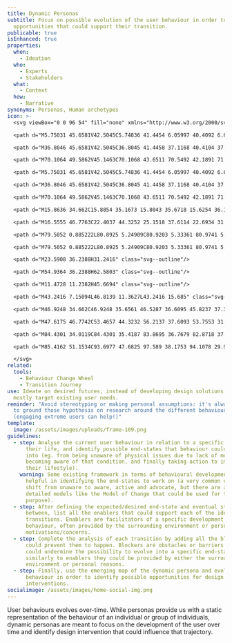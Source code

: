 ```yaml
---
title: Dynamic Personas
subtitle: Focus on possible evolution of the user behaviour in order to identify
  opportunities that could support their transition.
publicable: true
isEnhanced: true
properties:
  when:
    - Ideation
  who:
    - Experts
    - Stakeholders
  what:
    - Context
  how:
    - Narrative
synonyms: Personas, Human archetypes
icon: >-
  <svg viewBox="0 0 96 54" fill="none" xmlns="http://www.w3.org/2000/svg">

  <path d="M5.75031 45.6581V42.5045C5.74836 41.4454 6.05997 40.4092 6.64607 39.5259C7.23218 38.6426 8.06672 37.9514 9.04511 37.5389H15.17C16.1451 37.95 16.9774 38.638 17.5633 39.5173C18.1491 40.3965 18.4626 41.4282 18.4648 42.4837V45.6373C16.5568 47.0125 14.2496 47.7267 11.896 47.6706C9.71262 47.5138 7.60173 46.8225 5.75031 45.6581Z" class="svg--outline svg--filled-support"/>

  <path d="M36.8046 45.6581V42.5045C36.8045 41.4458 37.1168 40.4104 37.7027 39.5275C38.2886 38.6445 39.1221 37.9529 40.0994 37.5389H46.2312C47.2053 37.9515 48.0366 38.6399 48.6222 39.5188C49.2079 40.3977 49.5221 41.4286 49.526 42.4837V45.6373C47.6281 47.0137 45.3315 47.7349 42.985 47.6913C40.7882 47.5322 38.665 46.8337 36.8046 45.6581Z" class="svg--outline svg--filled-support"/>

  <path d="M70.1064 49.5862V45.1463C70.1068 43.6511 70.5492 42.1891 71.3782 40.9432C72.2072 39.6972 73.3862 38.7224 74.7677 38.1406H83.4521C84.8349 38.7213 86.0152 39.6957 86.8455 40.9417C87.6759 42.1878 88.1193 43.6503 88.1203 45.1463V49.6139C88.1203 49.6139 83.9168 52.8367 78.8047 52.484C75.7092 52.2517 72.7201 51.256 70.1064 49.5862Z" class="svg--outline svg--filled-support"/>

  <path d="M5.75031 45.6581V42.5045C5.74836 41.4454 6.05997 40.4092 6.64607 39.5259C7.23218 38.6426 8.06672 37.9514 9.04511 37.5389H15.17C16.1451 37.95 16.9774 38.638 17.5633 39.5173C18.1491 40.3965 18.4626 41.4282 18.4648 42.4837V45.6373C16.5568 47.0125 14.2496 47.7267 11.896 47.6706C9.71262 47.5138 7.60173 46.8225 5.75031 45.6581Z" class="svg--outline svg--bw"/>

  <path d="M36.8046 45.6581V42.5045C36.8045 41.4458 37.1168 40.4104 37.7027 39.5275C38.2886 38.6445 39.1221 37.9529 40.0994 37.5389H46.2312C47.2053 37.9515 48.0366 38.6399 48.6222 39.5188C49.2079 40.3977 49.5221 41.4286 49.526 42.4837V45.6373C47.6281 47.0137 45.3315 47.7349 42.985 47.6913C40.7882 47.5322 38.665 46.8337 36.8046 45.6581Z" class="svg--outline svg--bw"/>

  <path d="M70.1064 49.5862V45.1463C70.1068 43.6511 70.5492 42.1891 71.3782 40.9432C72.2072 39.6972 73.3862 38.7224 74.7677 38.1406H83.4521C84.8349 38.7213 86.0152 39.6957 86.8455 40.9417C87.6759 42.1878 88.1193 43.6503 88.1203 45.1463V49.6139C88.1203 49.6139 83.9168 52.8367 78.8047 52.484C75.7092 52.2517 72.7201 51.256 70.1064 49.5862Z" class="svg--outline svg--bw"/>

  <path d="M15.8636 34.662C15.8854 35.1673 15.8043 35.6718 15.6254 36.1451C15.4465 36.6183 15.1733 37.0506 14.8224 37.4159C14.4714 37.7811 14.05 38.0718 13.5834 38.2704C13.1169 38.4689 12.6148 38.5713 12.1075 38.5713C11.6002 38.5713 11.0981 38.4689 10.6316 38.2704C10.165 38.0718 9.74355 37.7811 9.39262 37.4159C9.04169 37.0506 8.76854 36.6183 8.5896 36.1451C8.41066 35.6718 8.32964 35.1673 8.35143 34.662V33.3894C8.32964 32.8841 8.41066 32.3796 8.5896 31.9063C8.76854 31.4331 9.04169 31.0008 9.39262 30.6355C9.74355 30.2703 10.165 29.9796 10.6316 29.781C11.0981 29.5825 11.6002 29.4801 12.1075 29.4801C12.6148 29.4801 13.1169 29.5825 13.5834 29.781C14.05 29.9796 14.4714 30.2703 14.8224 30.6355C15.1733 31.0008 15.4465 31.4331 15.6254 31.9063C15.8043 32.3796 15.8854 32.8841 15.8636 33.3894V34.662Z" class="svg--outline svg--filled-light"/>

  <path d="M16.5555 46.7763C22.4037 44.3252 25.1518 37.6114 22.6934 31.7805C20.235 25.9497 13.5012 23.2098 7.65295 25.6609C1.80471 28.1119 -0.943314 34.8258 1.51506 40.6566C3.97343 46.4875 10.7073 49.2273 16.5555 46.7763Z" class="svg--outline"/>

  <path d="M79.5052 0.885222L80.8925 5.24909C80.9203 5.33361 80.9741 5.40721 81.0464 5.45937C81.1187 5.51154 81.2056 5.5396 81.2948 5.53955H85.8936C85.9843 5.53796 86.0731 5.56545 86.1469 5.61796C86.2207 5.67047 86.2756 5.74522 86.3036 5.8312C86.3315 5.91719 86.3311 6.00985 86.3022 6.09555C86.2734 6.18125 86.2177 6.25544 86.1434 6.3072L82.4254 8.99745C82.3518 9.0501 82.2968 9.12458 82.2681 9.21027C82.2395 9.29596 82.2387 9.38848 82.2659 9.47464L83.6532 13.8316C83.6829 13.9168 83.6845 14.0093 83.6576 14.0954C83.6307 14.1816 83.5769 14.2569 83.5039 14.3103C83.431 14.3636 83.3428 14.3923 83.2523 14.392C83.1618 14.3918 83.0738 14.3626 83.0012 14.3088L79.2832 11.6116C79.21 11.5607 79.1228 11.5335 79.0335 11.5335C78.9442 11.5335 78.8571 11.5607 78.7838 11.6116L75.0659 14.3088C74.9925 14.3605 74.9047 14.388 74.8149 14.3874C74.7251 14.3868 74.6376 14.3582 74.565 14.3055C74.4923 14.2529 74.4379 14.1789 74.4096 14.0939C74.3812 14.0089 74.3803 13.9171 74.4069 13.8316L75.7942 9.47464C75.8211 9.38911 75.8209 9.29739 75.7936 9.212C75.7663 9.1266 75.7132 9.05168 75.6416 8.99745L71.9237 6.3072C71.8494 6.25544 71.7937 6.18125 71.7648 6.09555C71.736 6.00985 71.7355 5.91719 71.7635 5.8312C71.7915 5.74522 71.8464 5.67047 71.9202 5.61796C71.994 5.56545 72.0828 5.53796 72.1734 5.53955H76.7653C76.8552 5.53899 76.9428 5.51079 77.016 5.45881C77.0892 5.40683 77.1446 5.33359 77.1746 5.24909L78.5619 0.885222C78.5619 0.823464 78.574 0.762312 78.5978 0.705255C78.6215 0.648199 78.6562 0.596356 78.7 0.552687C78.7438 0.509018 78.7958 0.474378 78.853 0.450745C78.9103 0.427111 78.9716 0.414948 79.0335 0.414948C79.0955 0.414948 79.1568 0.427111 79.214 0.450745C79.2713 0.474378 79.3233 0.509018 79.3671 0.552687C79.4109 0.596356 79.4456 0.648199 79.4693 0.705255C79.493 0.762312 79.5052 0.823464 79.5052 0.885222Z" class="svg--filled-support"/>

  <path d="M79.5052 0.885222L80.8925 5.24909C80.9203 5.33361 80.9741 5.40721 81.0464 5.45937C81.1187 5.51154 81.2056 5.5396 81.2948 5.53955H85.8936C85.9843 5.53796 86.0731 5.56545 86.1469 5.61796C86.2207 5.67047 86.2756 5.74522 86.3036 5.8312C86.3315 5.91719 86.3311 6.00985 86.3022 6.09555C86.2734 6.18125 86.2177 6.25544 86.1434 6.3072L82.4254 8.99745C82.3518 9.0501 82.2968 9.12458 82.2681 9.21027C82.2395 9.29596 82.2387 9.38848 82.2659 9.47464L83.6532 13.8316C83.6829 13.9168 83.6845 14.0093 83.6576 14.0954C83.6307 14.1816 83.5769 14.2569 83.5039 14.3103C83.431 14.3636 83.3428 14.3923 83.2523 14.392C83.1618 14.3918 83.0738 14.3626 83.0012 14.3088L79.2832 11.6116C79.21 11.5607 79.1228 11.5335 79.0335 11.5335C78.9442 11.5335 78.8571 11.5607 78.7838 11.6116L75.0659 14.3088C74.9925 14.3605 74.9047 14.388 74.8149 14.3874C74.7251 14.3868 74.6376 14.3582 74.565 14.3055C74.4923 14.2529 74.4379 14.1789 74.4096 14.0939C74.3812 14.0089 74.3803 13.9171 74.4069 13.8316L75.7942 9.47464C75.8211 9.38911 75.8209 9.29739 75.7936 9.212C75.7663 9.1266 75.7132 9.05168 75.6416 8.99745L71.9237 6.3072C71.8494 6.25544 71.7937 6.18125 71.7648 6.09555C71.736 6.00985 71.7355 5.91719 71.7635 5.8312C71.7915 5.74522 71.8464 5.67047 71.9202 5.61796C71.994 5.56545 72.0828 5.53796 72.1734 5.53955H76.7653C76.8552 5.53899 76.9428 5.51079 77.016 5.45881C77.0892 5.40683 77.1446 5.33359 77.1746 5.24909L78.5619 0.885222C78.5619 0.823464 78.574 0.762312 78.5978 0.705255C78.6215 0.648199 78.6562 0.596356 78.7 0.552687C78.7438 0.509018 78.7958 0.474378 78.853 0.450745C78.9103 0.427111 78.9716 0.414948 79.0335 0.414948C79.0955 0.414948 79.1568 0.427111 79.214 0.450745C79.2713 0.474378 79.3233 0.509018 79.3671 0.552687C79.4109 0.596356 79.4456 0.648199 79.4693 0.705255C79.493 0.762312 79.5052 0.823464 79.5052 0.885222Z" class="svg--outline svg--bw"/>

  <path d="M23.5908 36.2388H31.2416" class="svg--outline"/>

  <path d="M54.9364 36.2388H62.5803" class="svg--outline"/>

  <path d="M11.4728 11.2382H45.6694" class="svg--outline"/>

  <path d="M43.2416 7.15094L46.8139 11.3627L43.2416 15.685" class="svg--outline"/>

  <path d="M46.9248 34.662C46.9248 35.6561 46.5287 36.6095 45.8237 37.3125C45.1186 38.0154 44.1624 38.4103 43.1653 38.4103C42.1682 38.4103 41.212 38.0154 40.5069 37.3125C39.8019 36.6095 39.4058 35.6561 39.4058 34.662V33.3895C39.4058 32.3953 39.8019 31.4419 40.5069 30.739C41.212 30.036 42.1682 29.6411 43.1653 29.6411C44.1624 29.6411 45.1186 30.036 45.8237 30.739C46.5287 31.4419 46.9248 32.3953 46.9248 33.3895V34.662Z" class="svg--outline svg--filled-light"/>

  <path d="M47.6175 46.7742C53.4657 44.3232 56.2137 37.6093 53.7553 31.7785C51.297 25.9476 44.5631 23.2078 38.7149 25.6588C32.8667 28.1099 30.1186 34.8237 32.577 40.6546C35.0354 46.4854 41.7692 49.2253 47.6175 46.7742Z" class="svg--outline"/>

  <path d="M84.4301 34.0119C84.4301 35.4187 83.8695 36.7679 82.8718 37.7627C81.8741 38.7574 80.5209 39.3163 79.1098 39.3163C77.6988 39.3163 76.3456 38.7574 75.3479 37.7627C74.3501 36.7679 73.7896 35.4187 73.7896 34.0119V32.1585C73.7896 30.7516 74.3501 29.4024 75.3479 28.4077C76.3456 27.4129 77.6988 26.854 79.1098 26.854C80.5209 26.854 81.8741 27.4129 82.8718 28.4077C83.8695 29.4024 84.4301 30.7516 84.4301 32.1585V34.0119Z" class="svg--outline svg--filled-light"/>

  <path d="M85.4162 51.1534C93.6977 47.6825 97.589 38.1753 94.1078 29.9185C90.6266 21.6616 81.0911 17.7818 72.8096 21.2527C64.5282 24.7236 60.6368 34.2307 64.118 42.4876C67.5992 50.7444 77.1347 54.6243 85.4162 51.1534Z" class="svg--outline"/>

  </svg>
related:
  tools:
    - Behaviour Change Wheel
    - Transition Journey
use: Ideate on desired futures, instead of developing design solutions that
  mostly target existing user needs.
reminder: "Avoid stereotyping or making personal assumptions: it's always good
  to ground those hypothesis on research around the different behaviours
  (engaging extreme users can help!)"
template:
  image: /assets/images/uploads/frame-109.png
guidelines:
  - step: Analyse the current user behaviour in relation to a specific aspect of
      their life, and identify possible end-states that behaviour could evolve
      into (eg. from being unaware of physical issues due to lack of movement to
      becoming aware of that condition, and finally taking action to improve
      their lifestyle).
    warning: Some existing framework in terms of behavioural development could be
      helpful in identifying the end-states to work on (a very common one is the
      shift from unaware to aware, active and advocate, but there are also more
      detailed models like the Model of Change that could be used for this
      purpose).
  - step: After defining the expected/desired end-state and eventual steps in
      between, list all the enablers that could support each of the identified
      transitions. Enablers are facilitators of a specific development of the
      behaviour, often provided by the surrounding environment or personal
      motivations/concerns.
  - step: Complete the analysis of each transition by adding all the blockers that
      could prevent them to happen. Blockers are obstacles or barriers that
      could undermine the possibility to evolve into a specific end-state, and
      similarly to enablers they could be provided by either the surrounding
      environment or personal reasons.
  - step: Finally, use the emerging map of the dynamic persona and evolution of the
      behaviour in order to identify possible opportunities for design
      interventions.
socialimage: /assets/images/home-social-img.png
---
```

User behaviours evolves over-time. While personas provide us with a static representation of the behaviour of an individual or group of individuals, dynamic personas are meant to focus on the development of the user over time and identify design intervention that could influence that trajectory.